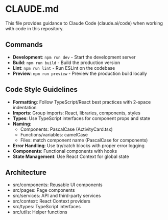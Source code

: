 # CLAUDE.md

This file provides guidance to Claude Code (claude.ai/code) when working with code in this repository.

## Commands
- **Development**: `npm run dev` - Start the development server
- **Build**: `npm run build` - Build the production version
- **Lint**: `npm run lint` - Run ESLint on the codebase
- **Preview**: `npm run preview` - Preview the production build locally

## Code Style Guidelines
- **Formatting**: Follow TypeScript/React best practices with 2-space indentation
- **Imports**: Group imports: React, libraries, components, styles
- **Types**: Use TypeScript interfaces for component props and state
- **Naming**: 
  - Components: PascalCase (ActivityCard.tsx)
  - Functions/variables: camelCase
  - Files: match component name (PascalCase for components)
- **Error Handling**: Use try/catch blocks with proper error logging
- **Components**: Functional components with hooks
- **State Management**: Use React Context for global state

## Architecture
- src/components: Reusable UI components
- src/pages: Page components
- src/services: API and third-party services
- src/context: React Context providers
- src/types: TypeScript interfaces
- src/utils: Helper functions